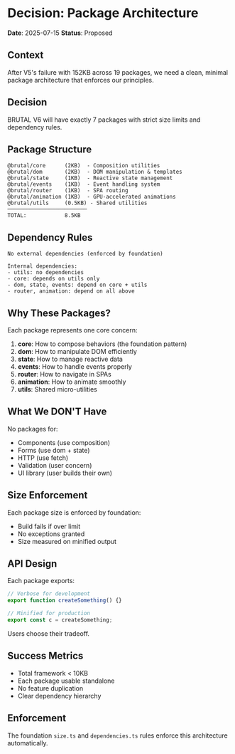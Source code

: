 # Decision: Package Architecture

**Date**: 2025-07-15
**Status**: Proposed

## Context

After V5's failure with 152KB across 19 packages, we need a clean, minimal package architecture that enforces our principles.

## Decision

BRUTAL V6 will have exactly 7 packages with strict size limits and dependency rules.

## Package Structure

```
@brutal/core      (2KB)  - Composition utilities
@brutal/dom       (2KB)  - DOM manipulation & templates
@brutal/state     (1KB)  - Reactive state management
@brutal/events    (1KB)  - Event handling system
@brutal/router    (1KB)  - SPA routing
@brutal/animation (1KB)  - GPU-accelerated animations
@brutal/utils     (0.5KB) - Shared utilities
─────────────────────────
TOTAL:            8.5KB
```

## Dependency Rules

```
No external dependencies (enforced by foundation)

Internal dependencies:
- utils: no dependencies
- core: depends on utils only
- dom, state, events: depend on core + utils
- router, animation: depend on all above
```

## Why These Packages?

Each package represents one core concern:

1. **core**: How to compose behaviors (the foundation pattern)
2. **dom**: How to manipulate DOM efficiently
3. **state**: How to manage reactive data
4. **events**: How to handle events properly
5. **router**: How to navigate in SPAs
6. **animation**: How to animate smoothly
7. **utils**: Shared micro-utilities

## What We DON'T Have

No packages for:
- Components (use composition)
- Forms (use dom + state)
- HTTP (use fetch)
- Validation (user concern)
- UI library (user builds their own)

## Size Enforcement

Each package size is enforced by foundation:
- Build fails if over limit
- No exceptions granted
- Size measured on minified output

## API Design

Each package exports:
```typescript
// Verbose for development
export function createSomething() {}

// Minified for production  
export const c = createSomething;
```

Users choose their tradeoff.

## Success Metrics

- Total framework < 10KB
- Each package usable standalone
- No feature duplication
- Clear dependency hierarchy

## Enforcement

The foundation `size.ts` and `dependencies.ts` rules enforce this architecture automatically.